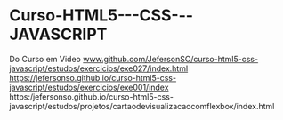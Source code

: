 # Curso-HTML5---CSS---JAVASCRIPT
Do Curso em Video 
www.github.com/JefersonSO/curso-html5-css-javascript/estudos/exercicios/exe027/index.html
https://jefersonso.github.io/curso-html5-css-javascript/estudos/exercicios/exe001/index
https:/jefersonso.github.io/curso-html5-css-javascript/estudos/projetos/cartaodevisualizacaocomflexbox/index.html
